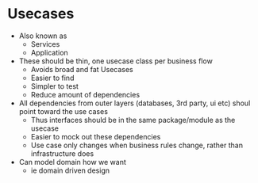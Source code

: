 # Usecases

- Also known as
  - Services
  - Application
- These should be thin, one usecase class per business flow
  - Avoids broad and fat Usecases
  - Easier to find
  - Simpler to test
  - Reduce amount of dependencies
- All dependencies from outer layers (databases, 3rd party, ui etc) shoul point toward the use cases
  - Thus interfaces should be in the same package/module as the usecase
  - Easier to mock out these dependencies
  - Use case only changes when business rules change, rather than infrastructure does
- Can model domain how we want
  - ie domain driven design
